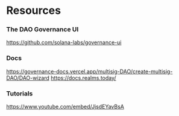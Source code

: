 # Resources

### The DAO Governance UI

https://github.com/solana-labs/governance-ui

### Docs

https://governance-docs.vercel.app/multisig-DAO/create-multisig-DAO/DAO-wizard
https://docs.realms.today/

### Tutorials

https://www.youtube.com/embed/JjsdEYavBsA
